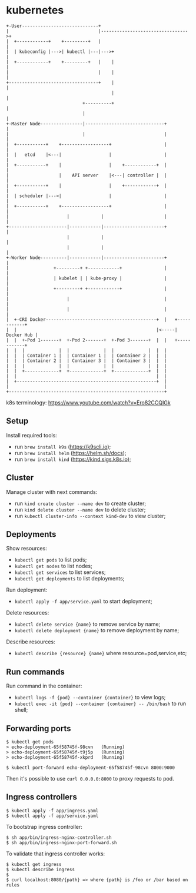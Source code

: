 # kubernetes

```
+-User-----------------------------+
|                                  |--------------------------------->+
|  +------------+    +---------+   |                                  |
|  | kubeconfig |--->| kubectl |---|--->+                             |
|  +------------+    +---------+   |    |                             |
|                                  |    |                             |
+----------------------------------+    |                             |
                                        |                             |
                             +----------+                             |
                             |                                        |
+-Master Node----------------|------------------------------+         |
|                            |                              |         |
|  +-----------+    +------------------+                    |         |
|  |   etcd    |<---|                  |                    |         |
|  +-----------+    |                  |    +------------+  |         |
|                   |    API server    |<---| controller |  |         |
|  +-----------+    |                  |    +------------+  |         |
|  | scheduler |--->|                  |                    |         |
|  +-----------+    +------------------+                    |         |
|                      |            |                       |         |
+----------------------|------------|-----------------------+         |
                       |            |                                 |
                       |            |                                 |
+-Worker Node----------|------------|-----------------------+         |
|                 +---------+ +------------+                |         |
|                 | kubelet | | kube-proxy |                |         |
|                 +---------+ +------------+                |         |
|                      |                                    |         |
|                      |                                    |         |
|  +-CRI Docker------------------------------------------+  |   +------------+
|  |                                                     |<-----| Docker Hub |
|  |  +-Pod 1-------+  +-Pod 2-------+  +-Pod 3-------+  |  |   +------------+
|  |  |             |  |             |  |             |  |  |
|  |  | Container 1 |  | Container 1 |  | Container 2 |  |  |
|  |  | Container 2 |  | Container 3 |  | Container 3 |  |  |
|  |  |             |  |             |  |             |  |  |
|  |  +-------------+  +-------------+  +-------------+  |  |
|  |                                                     |  |
|  +-----------------------------------------------------+  |
|                                                           |
+-----------------------------------------------------------+
```
k8s terminology: https://www.youtube.com/watch?v=Ero82CCQIGk

## Setup

Install required tools:
- run `brew install k9s` (https://k9scli.io);
- run `brew install helm` (https://helm.sh/docs);
- run `brew install kind` (https://kind.sigs.k8s.io);

## Cluster

Manage cluster with next commands:
- run `kind create cluster --name dev` to create cluster;
- run `kind delete cluster --name dev` to delete cluster;
- run `kubectl cluster-info --context kind-dev` to view cluster;

## Deployments

Show resources:
- `kubectl get pods` to list pods;
- `kubectl get nodes` to list nodes;
- `kubectl get services` to list services;
- `kubectl get deployments` to list deployments;

Run deployment:
- `kubectl apply -f app/service.yaml` to start deployment;

Delete resources:
- `kubectl delete service {name}` to remove service by name;
- `kubectl delete deployment {name}` to remove deployment by name;

Describe resources:
- `kubectl describe {resource} {name}` where resource=pod,service,etc;

## Run commands

Run command in the container:
- `kubectl logs -f {pod} --container {container}` to view logs;
- `kubectl exec -it {pod} --container {container} -- /bin/bash` to run shell;

## Forwarding ports

```
$ kubectl get pods
> echo-deployment-65f58745f-98cvn   (Running)
> echo-deployment-65f58745f-t9j5p   (Running)
> echo-deployment-65f58745f-xkprd   (Running)

$ kubectl port-forward echo-deployment-65f58745f-98cvn 8000:9000
```
Then it's possible to use `curl 0.0.0.0:8000` to proxy requests to pod.

## Ingress controllers

```
$ kubectl apply -f app/ingress.yaml
$ kubectl apply -f app/service.yaml
```

To bootstrap ingress controller:
```
$ sh app/bin/ingress-nginx-controller.sh
$ sh app/bin/ingress-nginx-port-forward.sh
```

To validate that ingress controller works:
```
$ kubectl get ingress
$ kubectl describe ingress
$
$ curl localhost:8080/{path} => where {path} is /foo or /bar based on rules
```
